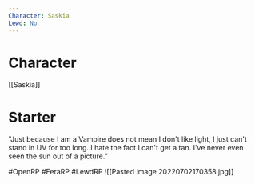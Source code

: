 ```yaml
---
Character: Saskia
Lewd: No
---
```

# Character
[[Saskia]]

# Starter
"Just because I am a Vampire does not mean I don't like light, I just can't stand in UV for too long. I hate the fact I can't get a tan. I've never even seen the sun out of a picture."   

#OpenRP #FeraRP #LewdRP 
![[Pasted image 20220702170358.jpg]]
